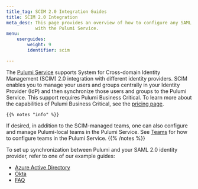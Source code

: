 ```yaml
---
title_tag: SCIM 2.0 Integration Guides
title: SCIM 2.0 Integration
meta_desc: This page provides an overview of how to configure any SAML 2.0 identity provider
           with the Pulumi Service.
menu:
    userguides:
        weight: 9
        identifier: scim

---
```


The [Pulumi Service](https://app.pulumi.com) supports System for Cross-domain Identity Management (SCIM) 2.0 integration with different identity providers. SCIM enables you to manage your users and groups centrally in your Identity Provider (IdP) and then synchronize those users and groups to the Pulumi Service. This support requires Pulumi Business Critical. To learn more about the capabilities of Pulumi Business Critical, see the [pricing page](/pricing/).

    {{% notes "info" %}}
If desired, in addition to the SCIM-managed teams, one can also configure and manage Pulumi-local teams in the Pulumi Service. See [Teams](/docs/intro/pulumi-service/teams/) for how to configure teams in the Pulumi Service.
    {{% /notes %}}

To set up synchronization between Pulumi and your SAML 2.0 identity provider, refer to one of our example guides:

- [Azure Active Directory](/docs/guides/scim/azuread/)
- [Okta](/docs/guides/scim/okta/)
- [FAQ](/docs/guides/scim/faq/)

